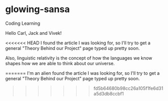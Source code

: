 glowing-sansa
=============

Coding Learning

Hello Carl, Jack and Vivek!

<<<<<<< HEAD
I found the article I was looking for, so I'll try to get a general "Theory Behind our Project" page typed up pretty soon.

Also, linguistic relativity is the concept of how the languages we know shapes how we are able to think about our universe.

=======
I'm an alien found the article I was looking for, so I'll try to get a general "Theory Behind our Project" page typed up pretty soon.
>>>>>>> fd5b64680b98cc26a105f1fe6d31a5d3db8ccbf1
